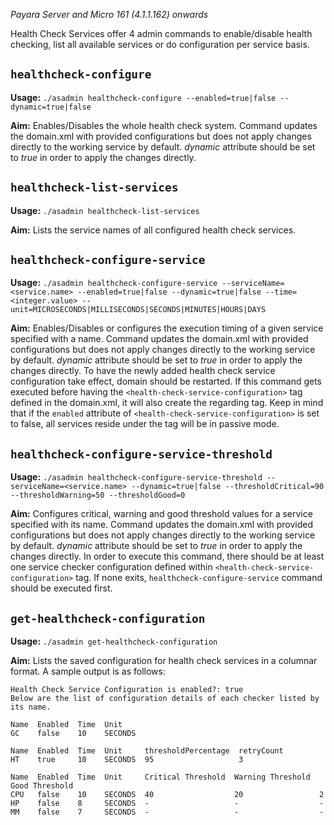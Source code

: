 _Payara Server and Micro 161 (4.1.1.162) onwards_

Health Check Services offer 4 admin commands to enable/disable health checking, list all available services or do configuration per service basis.

## `healthcheck-configure`
__Usage:__ `./asadmin healthcheck-configure --enabled=true|false --dynamic=true|false`

__Aim:__ Enables/Disables the whole health check system. Command updates the domain.xml with provided configurations but does not apply changes directly to the working service by default. _dynamic_ attribute should be set to _true_ in order to apply the changes directly.

## `healthcheck-list-services`
__Usage:__ `./asadmin healthcheck-list-services`

__Aim:__ Lists the service names of all configured health check services.

## `healthcheck-configure-service`
__Usage:__ `./asadmin healthcheck-configure-service --serviceName=<service.name> --enabled=true|false --dynamic=true|false --time=<integer.value> --unit=MICROSECONDS|MILLISECONDS|SECONDS|MINUTES|HOURS|DAYS`

__Aim:__ Enables/Disables or configures the execution timing of a given service specified with a name.  Command updates the domain.xml with provided configurations but does not apply changes directly to the working service by default. _dynamic_ attribute should be set to _true_ in order to apply the changes directly. To have the newly added health check service configuration take effect, domain should be restarted. If this command gets executed before having the `<health-check-service-configuration>` tag defined in the domain.xml, it will also create the regarding tag. Keep in mind that if the `enabled` attribute of `<health-check-service-configuration>` is set to false, all services reside under the tag will be in passive mode.

## `healthcheck-configure-service-threshold`
__Usage:__ `./asadmin healthcheck-configure-service-threshold --serviceName=<service.name> --dynamic=true|false --thresholdCritical=90 --thresholdWarning=50 --thresholdGood=0`

__Aim:__ Configures critical, warning and good threshold values for a service specified with its name. Command updates the domain.xml with provided configurations but does not apply changes directly to the working service by default. _dynamic_ attribute should be set to _true_ in order to apply the changes directly. In order to execute this command, there should be at least one service checker configuration defined within `<health-check-service-configuration>` tag. If none exits, `healthcheck-configure-service` command should be executed first.

## `get-healthcheck-configuration`
__Usage:__ `./asadmin get-healthcheck-configuration`

__Aim:__ Lists the saved configuration for health check services in a columnar format. A sample output is as follows:
```
Health Check Service Configuration is enabled?: true
Below are the list of configuration details of each checker listed by its name.

Name  Enabled  Time  Unit     
GC    false    10    SECONDS  

Name  Enabled  Time  Unit     thresholdPercentage  retryCount  
HT    true     10    SECONDS  95                   3           

Name  Enabled  Time  Unit     Critical Threshold  Warning Threshold  Good Threshold  
CPU   false    10    SECONDS  40                  20                 2               
HP    false    8     SECONDS  -                   -                  -               
MM    false    7     SECONDS  -                   -                  -             
```